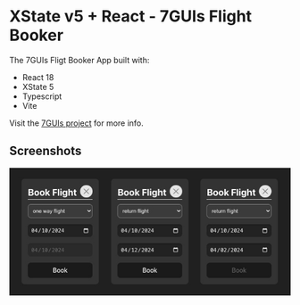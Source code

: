 # XState v5 + React - 7GUIs Flight Booker

The 7GUIs Fligt Booker App built with:

- React 18
- XState 5
- Typescript
- Vite

Visit the [7GUIs project](https://eugenkiss.github.io/7guis/tasks#flight/ 'Flight Booker') for more info.

## Screenshots

![App Screenshot](public/flight-booker.jpg)

